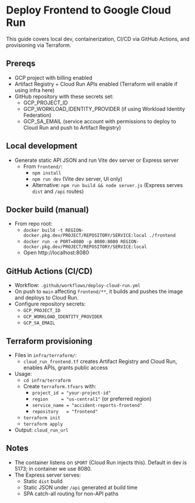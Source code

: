 # Deploy Frontend to Google Cloud Run

This guide covers local dev, containerization, CI/CD via GitHub Actions, and provisioning via Terraform.

## Prereqs
- GCP project with billing enabled
- Artifact Registry + Cloud Run APIs enabled (Terraform will enable if using infra here)
- GitHub repository with these secrets set:
  - GCP_PROJECT_ID
  - GCP_WORKLOAD_IDENTITY_PROVIDER (if using Workload Identity Federation)
  - GCP_SA_EMAIL (service account with permissions to deploy to Cloud Run and push to Artifact Registry)

## Local development
- Generate static API JSON and run Vite dev server or Express server
  - From `frontend/`:
    - `npm install`
    - `npm run dev` (Vite dev server, UI only)
    - Alternative: `npm run build && node server.js` (Express serves `dist` and `/api` routes)

## Docker build (manual)
- From repo root:
  - `docker build -t REGION-docker.pkg.dev/PROJECT/REPOSITORY/SERVICE:local ./frontend`
  - `docker run -e PORT=8080 -p 8080:8080 REGION-docker.pkg.dev/PROJECT/REPOSITORY/SERVICE:local`
  - Open http://localhost:8080

## GitHub Actions (CI/CD)
- Workflow: `.github/workflows/deploy-cloud-run.yml`
- On push to `main` affecting `frontend/**`, it builds and pushes the image and deploys to Cloud Run.
- Configure repository secrets:
  - `GCP_PROJECT_ID`
  - `GCP_WORKLOAD_IDENTITY_PROVIDER`
  - `GCP_SA_EMAIL`

## Terraform provisioning
- Files in `infra/terraform/`:
  - `cloud_run_frontend.tf` creates Artifact Registry and Cloud Run, enables APIs, grants public access
- Usage:
  - `cd infra/terraform`
  - Create `terraform.tfvars` with:
    - `project_id = "your-project-id"`
    - `region     = "us-central1"` (or preferred region)
    - `service_name = "accident-reports-frontend"`
    - `repository   = "frontend"`
  - `terraform init`
  - `terraform apply`
- Output: `cloud_run_url`

## Notes
- The container listens on `$PORT` (Cloud Run injects this). Default in dev is 5173; in container we use 8080.
- The Express server serves:
  - Static `dist` build
  - Static JSON under `/api` generated at build time
  - SPA catch-all routing for non-API paths
